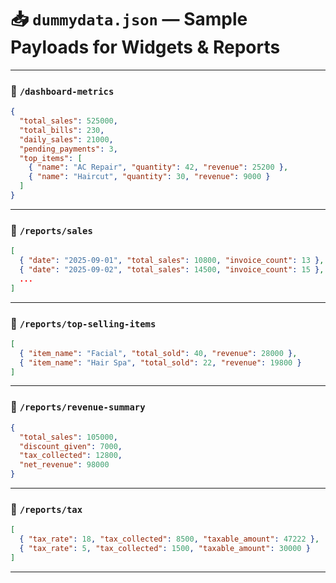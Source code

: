 # 📥 `dummydata.json` — Sample Payloads for Widgets & Reports

---

### 🔹 `/dashboard-metrics`

```json
{
  "total_sales": 525000,
  "total_bills": 230,
  "daily_sales": 21000,
  "pending_payments": 3,
  "top_items": [
    { "name": "AC Repair", "quantity": 42, "revenue": 25200 },
    { "name": "Haircut", "quantity": 30, "revenue": 9000 }
  ]
}
```

---

### 🔹 `/reports/sales`

```json
[
  { "date": "2025-09-01", "total_sales": 10800, "invoice_count": 13 },
  { "date": "2025-09-02", "total_sales": 14500, "invoice_count": 15 },
  ...
]
```

---

### 🔹 `/reports/top-selling-items`

```json
[
  { "item_name": "Facial", "total_sold": 40, "revenue": 28000 },
  { "item_name": "Hair Spa", "total_sold": 22, "revenue": 19800 }
]
```

---

### 🔹 `/reports/revenue-summary`

```json
{
  "total_sales": 105000,
  "discount_given": 7000,
  "tax_collected": 12800,
  "net_revenue": 98000
}
```

---

### 🔹 `/reports/tax`

```json
[
  { "tax_rate": 18, "tax_collected": 8500, "taxable_amount": 47222 },
  { "tax_rate": 5, "tax_collected": 1500, "taxable_amount": 30000 }
]
```

---
